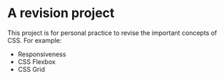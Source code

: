 #  A revision project

This project is for personal practice to revise the important concepts of CSS.
For example:

- Responsiveness
- CSS Flexbox
- CSS Grid
